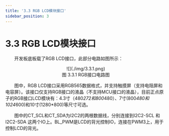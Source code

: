 ```yaml
---
title: '3.3 RGB LCD模块接口'
sidebar_position: 3
---
```


# 3.3 RGB LCD模块接口

&emsp;&emsp;开发板底板载了RGB LCD接口，此部分电路如图所示：

<center>
![](./img/3.3.1.png)<br />
图 3.3.1 RGB接口电路图
</center>

&emsp;&emsp;图中，RGB LCD接口采用RGB565数据格式，并支持触摸屏（支持电阻屏和电容屏）。该接口仅支持RGB接口的液晶（不支持MCU接口的液晶），目前正点原子的RGB接口LCD模块有：4.3寸（480*272和800*480）、7寸(800*480和1024*600)和10寸(1280*800)等尺寸可选。

&emsp;&emsp;图中的CT_SCL和CT_SDA为I2C2的两根数据线，分别连接到I2C2-SCL 和I2C2-SDA 这两个IO上。BL_PWM是LCD的背光控制IO，连接在PWM3上，用于控制LCD的背光。



